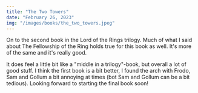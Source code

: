 ```yaml
---
title: "The Two Towers"
date: "February 26, 2023"
img: "/images/books/the_two_towers.jpeg"
---
```


On to the second book in the Lord of the Rings trilogy. Much of what I said about The Fellowship of the Ring holds true for this book as well. It's more of the same and it's really good.

It does feel a little bit like a "middle in a trilogy"-book, but overall a lot of good stuff. I think the first book is a bit better, I found the arch with Frodo, Sam and Gollum a bit annoying at times (bot Sam and Gollum can be a bit tedious). Looking forward to starting the final book soon!